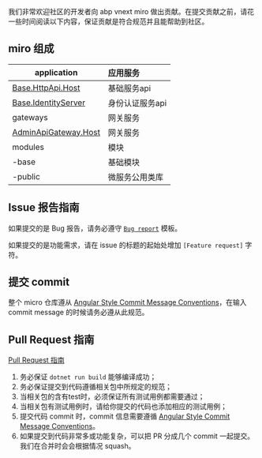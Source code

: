 我们非常欢迎社区的开发者向 abp vnext miro 做出贡献。在提交贡献之前，请花一些时间阅读以下内容，保证贡献是符合规范并且能帮助到社区。

## miro 组成

| application                                                                                                      | 应用服务                        |
| ----------------------------------------------------------------------------------------| :-------------------------------|
| [Base.HttpApi.Host](https://github.com/burningmyself/micro/tree/master/modules/base/host/Base.HttpApi.Host)      | 基础服务api                     |
| [Base.IdentityServer](https://github.com/burningmyself/micro/tree/master/modules/base/host/Base.IdentityServer)  | 身份认证服务api                 |
| gateways                                                                                                         | 网关服务                        |
| [AdminApiGateway.Host](https://github.com/burningmyself/micro/tree/master/gateways/AdminApiGateway.Host)         | 网关服务                        |
| modules                                                                                                          | 模块                            |
| -base                                                                                                            | 基础模块                        |
| -public                                                                                                          | 微服务公用类库                  |


## Issue 报告指南

如果提交的是 Bug 报告，请务必遵守 [`Bug report`](https://github.com/burningmyself/micro/blob/master/.github/ISSUE_TEMPLATE/bug_report.md) 模板。

如果提交的是功能需求，请在 issue 的标题的起始处增加 `[Feature request]` 字符。

## 提交 commit

整个 micro 仓库遵从 [Angular Style Commit Message Conventions](https://gist.github.com/stephenparish/9941e89d80e2bc58a153)，在输入 commit message 的时候请务必遵从此规范。


## Pull Request 指南
[Pull Request 指南](https://github.com/buringmyself/micro/.github/PULL_REQUEST_TEMPLATE.md)
1. 务必保证 `dotnet run build` 能够编译成功；
2. 务必保证提交到代码遵循相关包中所规定的规范；
3. 当相关包的含有test时，必须保证所有测试用例都需要通过；
4. 当相关包有测试用例时，请给你提交的代码也添加相应的测试用例；
5. 提交代码 commit 时，commit 信息需要遵循 [Angular Style Commit Message Conventions](https://gist.github.com/stephenparish/9941e89d80e2bc58a153)。
6. 如果提交到代码非常多或功能复杂，可以把 PR 分成几个 commit 一起提交。我们在合并时会会根据情况 squash。

